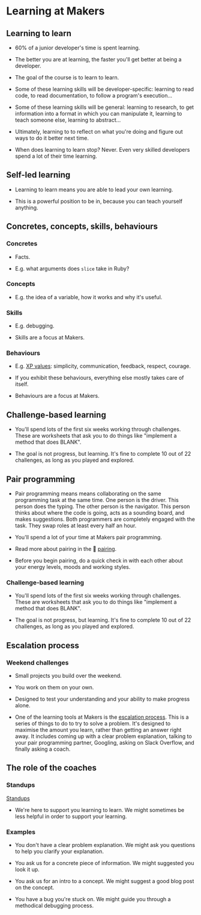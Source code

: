 # Learning at Makers

## Learning to learn

* 60% of a junior developer's time is spent learning.

* The better you are at learning, the faster you'll get better at being a developer.

* The goal of the course is to learn to learn.

* Some of these learning skills will be developer-specific: learning to read code, to read documentation, to follow a program's execution...

* Some of these learning skills will be general: learning to research, to get information into a format in which you can manipulate it, learning to teach someone else, learning to abstract...

* Ultimately, learning to to reflect on what you're doing and figure out ways to do it better next time.

* When does learning to learn stop? Never.  Even very skilled developers spend a lot of their time learning.

## Self-led learning

* Learning to learn means you are able to lead your own learning.

* This is a powerful position to be in, because you can teach yourself anything.

## Concretes, concepts, skills, behaviours

### Concretes

* Facts.

* E.g. what arguments does `slice` take in Ruby?

### Concepts

* E.g. the idea of a variable, how it works and why it's useful.

### Skills

* E.g. debugging.

* Skills are a focus at Makers.

### Behaviours

* E.g. [XP values](http://www.extremeprogramming.org/values.html): simplicity, communication, feedback, respect, courage.

* If you exhibit these behaviours, everything else mostly takes care of itself.

* Behaviours are a focus at Makers.

## Challenge-based learning

* You'll spend lots of the first six weeks working through challenges. These are worksheets that ask you to do things like "implement a method that does BLANK".

* The goal is not progress, but learning.  It's fine to complete 10 out of 22 challenges, as long as you played and explored.

## Pair programming

* Pair programming means means collaborating on the same programming task at the same time.  One person is the driver.  This person does the typing.  The other person is the navigator.  This person thinks about where the code is going, acts as a sounding board, and makes suggestions.  Both programmers are completely engaged with the task.  They swap roles at least every half an hour.

* You'll spend a lot of your time at Makers pair programming.

* Read more about pairing in the :pill: [pairing](./pairing.md).

* Before you begin pairing, do a quick check in with each other about your energy levels, moods and working styles.
### Challenge-based learning

* You'll spend lots of the first six weeks working through challenges. These are worksheets that ask you to do things like "implement a method that does BLANK".

* The goal is not progress, but learning.  It's fine to complete 10 out of 22 challenges, as long as you played and explored.

## Escalation process
### Weekend challenges

* Small projects you build over the weekend.

* You work on them on your own.

* Designed to test your understanding and your ability to make progress alone.

* One of the learning tools at Makers is the [escalation process](./escalation_process.md).  This is a series of things to do to try to solve a problem.  It's designed to maximise the amount you learn, rather than getting an answer right away.  It includes coming up with a clear problem explanation, talking to your pair programming partner, Googling, asking on Slack Overflow, and finally asking a coach.

## The role of the coaches
### Standups

[Standups](./student_standups.md)

* We're here to support you learning to learn.  We might sometimes be less helpful in order to support your learning.

### Examples

* You don't have a clear problem explanation.  We might ask you questions to help you clarify your explanation.

* You ask us for a concrete piece of information. We might suggested you look it up.

* You ask us for an intro to a concept.  We might suggest a good blog post on the concept.

* You have a bug you're stuck on.  We might guide you through a methodical debugging process.
